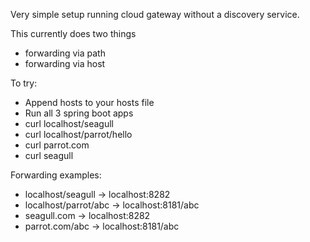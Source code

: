 Very simple setup running cloud gateway without a discovery service.

This currently does two things
 - forwarding via path
 - forwarding via host

To try:
- Append hosts to your hosts file
- Run all 3 spring boot apps
- curl localhost/seagull
- curl localhost/parrot/hello
- curl parrot.com
- curl seagull

Forwarding examples:
- localhost/seagull -> localhost:8282
- localhost/parrot/abc -> localhost:8181/abc
- seagull.com -> localhost:8282
- parrot.com/abc -> localhost:8181/abc
